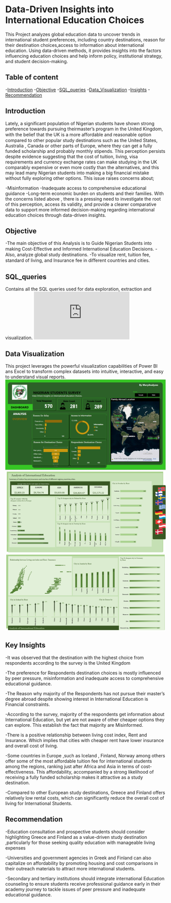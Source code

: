 # Data-Driven Insights into International Education Choices

This Project analyzes global education data to uncover trends in international student preferences, including country destinations, reason for their destination choices,access to information about international education. Using data-driven methods, it provides insights into the factors influencing education choices and help inform policy, institutional strategy, and student decision-making.

## Table of content

-[Introduction](#Introduction)
-[Objective](#Objective)
-[SQL_queries](#SQL_queries) 
-[Data_Visualization](#Data_Visualization)
-[Insights](#Insights)
-[Recommendation](#Recommendation)

## Introduction
Lately, a significant population of Nigerian students have shown strong preference towards pursuing theirmaster’s program in the United Kingdom, with the belief that the UK is a more aﬀordable and reasonable option compared to other popular study destinations such as the United States, Australia , Canada or other parts of Europe, where they can get a fully funded scholarship and probably monthly stipends. This perception persists despite evidence suggesting that the cost of tuition, living, visa requirements and currency exchange rates can make studying in the UK comparably expensive or even more costly than the alternatives, and this may lead many Nigerian students into making a big financial mistake without fully exploring other options. This issue raises concerns about;

-Misinformation
-Inadequate access to comprehensive educational guidance
-Long-term economic burden on students and their families.
With the concerns listed above , there is a pressing need to investigate the root of this perception, access its validity, and provide a clearer comparative data to support more informed decision-making regarding international education choices through data-driven insights.

## Objective
-The main objective of this Analysis is to Guide Nigerian Students into making Cost-Eﬀective and Informed International Education Decisions.
-Also, analyze global study destinations.
-To visualize rent, tuition fee, standard of living, and Insurance fee in diﬀerent countries and cities.

## SQL_queries
Contains all the SQL queries used for data exploration, extraction and visualization.
![image alt](https://github.com/MaryAnalyzes/International-_Education_Analysis/blob/main/internationa%20education%20queries.sql)

## Data Visualization
This project leverages the powerful visualization capabilities of Power BI ans Excel to transform complex datasets into intuitive, interactive, and easy to understand visual reports.
![image alt](https://github.com/MaryAnalyzes/International-_Education_Analysis/blob/main/Nigerian%20Students%20Survey.png?raw=true)
![image alt](https://github.com/MaryAnalyzes/International-_Education_Analysis/blob/main/intledu.png?raw=true)
![image alt](https://github.com/MaryAnalyzes/International-_Education_Analysis/blob/main/intledu2.png?raw=true)

## Key Insights
-It was observed that the destination with the highest choice from respondents according to the survey is the United Kingdom

-The preference for Respondents destination choices is mostly influenced by peer pressure, misinformation and inadequate access to comprehensive educational guidance.

-The Reason why majority of the Respondents has not pursue their master’s degree abroad despite showing interest in International Education is Financial constraints.

-According to the survey, majority of the respondents get information about International Education, but yet are not aware of other cheaper options they can explore. This establish the fact that majority are Misinformed.

-There is a positive relationship between living cost index, Rent and Insurance. Which implies that cities with cheaper rent have lower insurance and overall cost of living.

-Some countries in Europe ,such as Iceland , Finland, Norway among others offer some of the most affordable tuition fee for international students among the regions, ranking just after Africa and Asia in terms of cost-effectiveness. This affordability, accompanied by a strong likelihood of receiving a fully funded scholarship makes it attractive as a study destination.

-Compared to other European study destinations, Greece and Finland offers relatively low rental costs, which can significantly reduce the overall cost of living for International Students.

## Recommendation
-Education consultation and prospective students should consider highlighting Greece and Finland as a value-driven study destination ,particularly for those seeking quality education with manageable living expenses

-Universities and government agencies in Greek and Finland can also capitalize on affordability by promoting housing and cost comparisons in their outreach materials to attract more international students.

-Secondary and tertiary institutions should integrate international Education counseling to ensure students receive professional guidance early in their academy journey to tackle issues of peer pressure and inadequate educational guidance.








